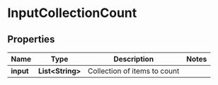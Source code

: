 

# InputCollectionCount

## Properties

Name | Type | Description | Notes
------------ | ------------- | ------------- | -------------
**input** | **List&lt;String&gt;** | Collection of items to count | 



